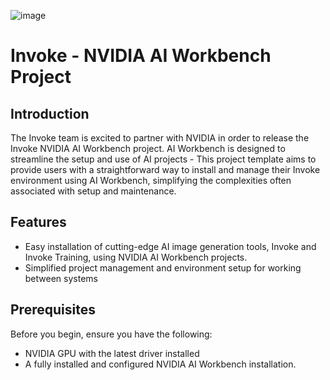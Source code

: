 ![image](https://github.com/invoke-ai/invoke-workbench/assets/31807370/c5908c57-91a1-4cbb-8386-bfd76d268e9a)


# Invoke - NVIDIA AI Workbench Project

## Introduction

The Invoke team is excited to partner with NVIDIA in order to release the Invoke NVIDIA AI Workbench project. AI Workbench is designed to streamline the setup and use of AI projects - This project template aims to provide users with a straightforward way to install and manage their Invoke environment using AI Workbench, simplifying the complexities often associated with setup and maintenance. 

## Features

- Easy installation of cutting-edge AI image generation tools, Invoke and Invoke Training, using NVIDIA AI Workbench projects.
- Simplified project management and environment setup for working between systems

## Prerequisites

Before you begin, ensure you have the following:

- NVIDIA GPU with the latest driver installed
- A fully installed and configured NVIDIA AI Workbench installation.
